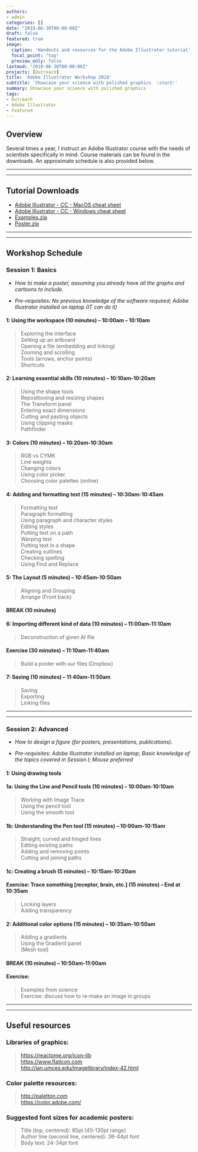 ```yaml
---
authors:
- admin
categories: []
date: "2019-06-30T00:00:00Z"
draft: false
featured: true
image:
  caption: 'Handouts and resources for the Adobe Illustrator tutorial'
  focal_point: "top"
  preview_only: false
lastmod: "2019-06-30T00:00:00Z"
projects: [Outreach]
title: 'Adobe Illustrator Workshop 2019'
subtitle: 'Showcase your science with polished graphics  :star2:'
summary: Showcase your science with polished graphics
tags:
- Outreach
- Adobe Illustrator
- Featured
---
```


## Overview
Several times a year, I instruct an Adobe Illustrator course with the needs of scientists specifically in mind.  Course materials can be found in the downloads.  An approximate schedule is also provided below.

----------
----------

## Tutorial Downloads
<ul>
<li><a href="mac_cc.jpg">Adobe Illustrator - CC - MacOS cheat sheet</a></li>
<li><a href="windows_cc.jpg">Adobe Illustrator - CC - Windows cheat sheet</a></li>
<li><a href="examples.zip">Examples.zip</a></li>
<li><a href="poster.zip">Poster.zip</a></li>
</ul>

----------
----------

## Workshop Schedule
### Session 1:  Basics
<i><ul><li>How to make a poster, assuming you already have all the graphs and cartoons to include.</li>
<li>Pre-requisites: No previous knowledge of the software required; Adobe Illustrator installed on laptop (IT can do it)</li>
</ul></i>

#### 1: Using the workspace (10 minutes) – 10:00am – 10:10am
> Exploring the interface <br>
Setting up an artboard <br>
Opening a file (embedding and linking) <br>
Zooming and scrolling <br>
Tools (arrows, anchor points) <br>
Shortcuts

#### 2: Learning essential skills (10 minutes) – 10:10am-10:20am
> Using the shape tools <br>
Repositioning and resizing shapes <br>
The Transform panel <br>
Entering exact dimensions <br>
Cutting and pasting objects <br>
Using clipping masks <br>
Pathfinder

#### 3: Colors (10 minutes) – 10:20am-10:30am
> RGB vs CYMK <br>
Line weights <br>
Changing colors <br>
Using color picker <br>
Choosing color palettes (online)

#### 4: Adding and formatting text (15 minutes) – 10:30am-10:45am
> Formatting text <br>
Paragraph formatting <br>
Using paragraph and character styles <br>
Editing styles <br>
Putting text on a path <br>
Warping text <br>
Putting text in a shape <br>
Creating outlines <br>
Checking spelling <br>
Using Find and Replace

#### 5: The Layout (5 minutes) – 10:45am-10:50am
>Aligning and Grouping <br>
Arrange (Front back)

#### BREAK (10 minutes)

#### 6: Importing different kind of data (10 minutes) – 11:00am-11:10am
> Deconstruction of given AI file 

#### Exercise (30 minutes) – 11:10am-11:40am
> Build a poster with our files (Dropbox) 

#### 7: Saving (10 minutes) – 11:40am-11:50am
> Saving <br>
Exporting <br>
Linking files

----------
----------

### Session 2: Advanced
<i><ul><li>How to design a figure (for posters, presentations, publications).</li>
<li>Pre-requisites: Adobe Illustrator installed on laptop; Basic knowledge of the topics covered in Session I; Mouse preferred</li>
</ul></i>

#### 1: Using drawing tools
#### 1a: Using the Line and Pencil tools (10 minutes) – 10:00am-10:10am
> Working with Image Trace <br>
Using the pencil tool <br>
Using the smooth tool

#### 1b: Understanding the Pen tool (15 minutes) – 10:00am-10:15am
> Straight, curved and hinged lines <br>
Editing existing paths <br>
Adding and removing points <br>
Cutting and joining paths <br>

#### 1c: Creating a brush (5 minutes) – 10:15am-10:20am

#### Exercise: Trace something &lbrack;receptor, brain, etc.&rbrack; (15 minutes) – End at 10:35am
> Locking layers <br>
Adding transparency

#### 2: Additional color options (15 minutes) – 10:35am-10:50am
> Adding a gradients <br>
Using the Gradient panel <br>
(Mesh tool)
 
#### BREAK (10 minutes) – 10:50am-11:00am

#### Exercise:
> Examples from science <br>
Exercise: discuss how to re-make an image in groups

----------
----------

## Useful resources
### Libraries of graphics:
> https://reactome.org/icon-lib <br>
https://www.flaticon.com <br>
http://ian.umces.edu/imagelibrary/index-42.html

### Color palette resources:
> http://paletton.com <br>
https://color.adobe.com/

### Suggested font sizes for academic posters:
>Title (top, centered): 85pt (45-130pt range) <br> 
Author line (second line, centered): 36-44pt font <br>
Body text: 24-34pt font

<BR>
